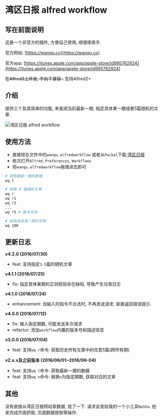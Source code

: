 # 湾区日报 alfred workflow

## 写在前面说明

这是一个非官方的插件, 方便自己使用, 顺便练练手.

官方网站: [https://wanqu.co](https://wanqu.co)

官方app: [https://itunes.apple.com/app/apple-store/id995762924](https://itunes.apple.com/app/apple-store/id995762924)

~~在Alfred3上开发, 不向下兼容..~~
支持Alfred2+

## 介绍

提供三个及其简单的功能, 来查阅当前最新一期, 指定具体某一期或者5篇随机的文章.

![湾区日报 alfred workflow](https://raw.githubusercontent.com/yPangXie/wanqu-workflow/master/screenshot/wanqu-screenshot.png)

## 使用方法

 - 直接现在文件中的`wanqu.alfredworkflow` 或者从`Packal`下载:[湾区日报](http://www.packal.org/workflow/wan-qu-ri-bao-fei-guan-fang)
 - 依次打开`Alfred`, `Preferences`, `Workflows`
 - 将`wanqu.alfredworkflow`拖拽进去即可

```bash
# 获取最新一期的数据
wq l

# 获取`N`篇随机文章
wq r
wq r1
wq r2
...
wq r5 # 最多支持

# 获取具体某一期的文章
wq 100
```

## 更新日志

**v4.2.0 (2016/07/30)**

 - feat: 支持指定`1-5`篇的随机文章

**v4.1.1 (2016/07/25)**

 - fix: 指定具体某期的正则校验存在缺陷, 导致产生垃圾日志

**v4.1.0 (2016/07/24)**

 - enhancement: 当输入的指令不合法时, 不再发送请求, 直接返回错误提示.

**v4.0.0 (2016/07/12)**

 - fix: 输入指定期数, 可能发送多次请求
 - refactor: 添加`workflow`内置的版本号和描述信息

**v3.0.0 (2016/07/04)**

 - feat: 支持`wq r`命令: 获取历史所有文章中的任意5篇(跨所有期)

**v2.x.x及之前版本 (2016/06/01~2016/06-04)**

 - feat: 支持`wq l`命令: 获取最新一期的数据
 - feat: 支持`wq n`命令: 替换`n`为指定期数, 获取对应的文章

## 其他

没有直接从湾区日报网站拿数据, 绕了一下. 请求会发给我的一个小工具`NaSha`. 他来完成页面抓取, 页面数据提取等操作.
